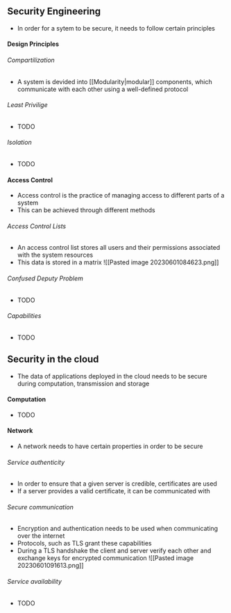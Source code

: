 ## Security Engineering
- In order for a sytem to be secure, it needs to follow certain principles
#### Design Principles
###### Compartilization
- A system is devided into [[Modularity|modular]] components, which communicate with each other using a well-defined protocol
###### Least Privilige
- TODO
###### Isolation
- TODO
#### Access Control
- Access control is the practice of managing access to different parts of a system
- This can be achieved through different methods
###### Access Control Lists
- An access control list stores all users and their permissions associated with the system resources
- This data is stored in a matrix
![[Pasted image 20230601084623.png]]
###### Confused Deputy Problem
- TODO
###### Capabilities
- TODO
## Security in the cloud
- The data of applications deployed in the cloud needs to be secure during computation, transmission and storage
#### Computation
- TODO
#### Network
- A network needs to have certain properties in order to be secure
###### Service authenticity
- In order to ensure that a given server is credible, certificates are used
- If a server provides a valid certificate, it can be communicated with
###### Secure communication
- Encryption and authentication needs to be used when communicating over the internet
- Protocols, such as TLS grant these capabilities
- During a TLS handshake the client and server verify each other and exchange keys for encrypted communication
![[Pasted image 20230601091613.png]]
###### Service availability
- TODO